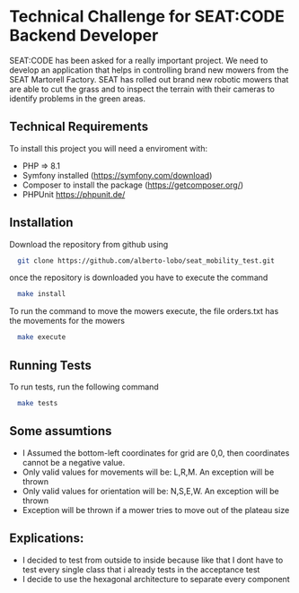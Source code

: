 
# Technical Challenge for SEAT:CODE Backend Developer

SEAT:CODE has been asked for a really important project. We need to develop an
application that helps in controlling brand new mowers from the SEAT Martorell Factory.
SEAT has rolled out brand new robotic mowers that are able to cut the grass and to inspect
the terrain with their cameras to identify problems in the green areas.




## Technical Requirements

To install this project you will need a enviroment with:
- PHP => 8.1
- Symfony installed (https://symfony.com/download)
- Composer to install the package (https://getcomposer.org/)
- PHPUnit https://phpunit.de/

## Installation

Download the repository from github using
```bash
  git clone https://github.com/alberto-lobo/seat_mobility_test.git
```
once the repository is downloaded you have to execute the command
```bash
  make install
```
To run the command to move the mowers execute, the file orders.txt has the movements for the mowers
```bash
  make execute
```
    
## Running Tests

To run tests, run the following command

```bash
  make tests
```

## Some assumtions

- I Assumed the bottom-left coordinates for grid are 0,0, then coordinates cannot be a negative value.
- Only valid values for movements will be: L,R,M. An exception will be thrown
- Only valid values for orientation will be: N,S,E,W. An exception will be thrown
- Exception will be thrown if a mower tries to move out of the plateau size

## Explications:
- I decided to test from outside to inside because like that I dont have to test every single class that i already tests in the acceptance test
- I decide to use the hexagonal architecture to separate every component 

